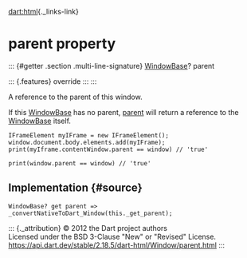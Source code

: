 [dart:html](../../dart-html/dart-html-library){._links-link}

parent property
===============

::: {#getter .section .multi-line-signature}
[WindowBase](../windowbase-class)? parent

::: {.features}
override
:::
:::

A reference to the parent of this window.

If this [WindowBase](../windowbase-class) has no parent,
[parent](parent) will return a reference to the
[WindowBase](../windowbase-class) itself.

``` {.language-dart data-language="dart"}
IFrameElement myIFrame = new IFrameElement();
window.document.body.elements.add(myIFrame);
print(myIframe.contentWindow.parent == window) // 'true'

print(window.parent == window) // 'true'
```

Implementation {#source}
--------------

``` {.language-dart data-language="dart"}
WindowBase? get parent => _convertNativeToDart_Window(this._get_parent);
```

::: {._attribution}
© 2012 the Dart project authors\
Licensed under the BSD 3-Clause \"New\" or \"Revised\" License.\
<https://api.dart.dev/stable/2.18.5/dart-html/Window/parent.html>
:::
